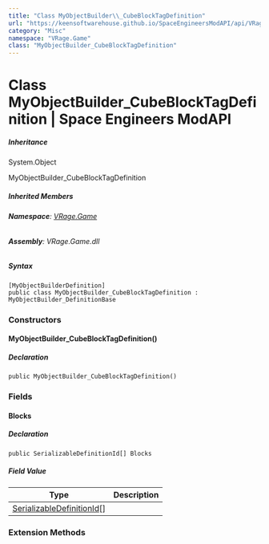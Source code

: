 ```yaml
---
title: "Class MyObjectBuilder\\_CubeBlockTagDefinition"
url: "https://keensoftwarehouse.github.io/SpaceEngineersModAPI/api/VRage.Game.MyObjectBuilder_CubeBlockTagDefinition.html"
category: "Misc"
namespace: "VRage.Game"
class: "MyObjectBuilder_CubeBlockTagDefinition"
---
```


# Class MyObjectBuilder\_CubeBlockTagDefinition | Space Engineers ModAPI

##### Inheritance

System.Object

MyObjectBuilder\_CubeBlockTagDefinition

##### Inherited Members

###### **Namespace**: [VRage.Game](https://keensoftwarehouse.github.io/SpaceEngineersModAPI/api/VRage.Game.html)

###### **Assembly**: VRage.Game.dll

##### Syntax

```
[MyObjectBuilderDefinition]
public class MyObjectBuilder_CubeBlockTagDefinition : MyObjectBuilder_DefinitionBase
```

### Constructors

#### MyObjectBuilder\_CubeBlockTagDefinition()

##### Declaration

```
public MyObjectBuilder_CubeBlockTagDefinition()
```

### Fields

#### Blocks

##### Declaration

```
public SerializableDefinitionId[] Blocks
```

##### Field Value

| Type | Description |
| --- | --- |
| [SerializableDefinitionId](https://keensoftwarehouse.github.io/SpaceEngineersModAPI/api/VRage.ObjectBuilders.SerializableDefinitionId.html)\[\] |     |

### Extension Methods